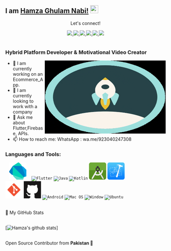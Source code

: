 ## I am [Hamza Ghulam Nabi!](https://www.facebook.com/hamzaghulamnabirizvi) <img src="https://media.giphy.com/media/hvRJCLFzcasrR4ia7z/giphy.gif" height="25px" width="25px">


<div align="center">
<p align="center">Let's connect!</p>

<a href="https://www.linkedin.com/in/hamza-ghulam-nabi-0078a820b/">
    <img src="https://img.shields.io/badge/linkedin-%230077B5.svg?&style=for-the-badge&logo=linkedin&logoColor=white" />
</a>
<a href="https://wa.me/923040247308">
    <img src="https://img.shields.io/badge/Whatsapp-%230077B5.svg?&style=for-the-badge&logo=whatsapp&color=darkgreen&logoColor=white" />
</a>
<a href="https://stackoverflow.com/users/22118365/hamza-ghulam-nabi">
    <img src="https://img.shields.io/badge/Stack_Overflow-FE7A16?style=for-the-badge&logo=stack-overflow&logoColor=white" />
</a>
<a href="https://www.upwork.com/freelancers/~019173f97e268061d2">
    <img src="https://img.shields.io/badge/Upwork-%230077B5.svg?&style=for-the-badge&logo=fiverr&color=darkgreen&logoColor=white" />
</a>
<a href="https://www.facebook.com/hamzaghulamnabirizvi">
    <img src="https://img.shields.io/badge/Facebook-%230077B5.svg?&style=for-the-badge&logo=facebook&&color=darkbluelogoColor=white" />
</a>
<a href="https://www.instagram.com/hamza__rizvi/">
    <img src="https://img.shields.io/badge/Instagram-E4405F?style=for-the-badge&logo=instagram&logoColor=white" />
</a>
</div>

<br>

###  Hybrid Platform Developer & Motivational Video Creator

<img align="right" alt="GIF" src="code.gif" width="380" height="230" />

- 🔭 I am currently working on an Ecommerce_App.<br/>
- 🌱 I am currently looking to work with a company<br/>
- 💬 Ask me about Flutter,Firebase, APIs.<br/>
- 📫 How to reach me: WhatsApp : wa.me/923040247308


### Languages and Tools:

<code style="margin:12px;"><img height="54" title="Dart" src="https://raw.githubusercontent.com/hiennguyen92/hiennguyen92/main/dart.png"></code>
<code><img height="54" title="Flutter" src="https://camo.githubusercontent.com/750365ec8e10a2a4075ffb09fd644c3176c98638a7c45a79a8a40366a9d64f3a/68747470733a2f2f6564656e742e6769746875622e696f2f537570657254696e7949636f6e732f696d616765732f7376672f666c75747465722e737667"></code>
<code><img height="54" title="Java" src="https://camo.githubusercontent.com/a870803f30db1d15495072fa9e946a7fa6a6fc1a47fe12324aaf7509c410fc4a/68747470733a2f2f6564656e742e6769746875622e696f2f537570657254696e7949636f6e732f696d616765732f7376672f6a6176612e737667"></code>
<code><img height="54" title="Kotlin" src="https://camo.githubusercontent.com/28f57c54a36d9362f6f20f6a011471a4b0ffc6ad1a6f7b74ced17e922f118fbd/68747470733a2f2f6564656e742e6769746875622e696f2f537570657254696e7949636f6e732f696d616765732f7376672f6b6f746c696e2e737667"></code> 
<code><img height="54" title="Android Studio" src="https://raw.githubusercontent.com/hiennguyen92/hiennguyen92/main/android-studio.png"></code> 
<code><img height="54" title="Xcode" src="https://raw.githubusercontent.com/hiennguyen92/hiennguyen92/main/xcode.png"></code> 
<br>
<code><img height="54" title="Git" src="https://raw.githubusercontent.com/edent/SuperTinyIcons/master/images/svg/git.svg"></code> 
<code><img height="54" title="Github" src="https://raw.githubusercontent.com/edent/SuperTinyIcons/master/images/svg/github.svg"></code> 
<code><img height="54" title="Android" src="https://camo.githubusercontent.com/be575aa85a73adb1f56ef072b806f513045f68e2e50a9945c763bf65006dcfa6/68747470733a2f2f6564656e742e6769746875622e696f2f537570657254696e7949636f6e732f696d616765732f7376672f616e64726f69642e737667"></code> 
<code><img height="54" title="Mac OS" src="https://camo.githubusercontent.com/73bd7cb04728a3ba23bd6aa6740f7c8b585df12db44f4492ec46fc8e30b2115f/68747470733a2f2f6564656e742e6769746875622e696f2f537570657254696e7949636f6e732f696d616765732f7376672f6d61636f732e737667"></code> 
<code><img height="54" title="Window" src="https://camo.githubusercontent.com/05eece38536aac5c8437e2cb46362e545443a80922c5e28463530726a6d186ac/68747470733a2f2f6564656e742e6769746875622e696f2f537570657254696e7949636f6e732f696d616765732f7376672f77696e646f77732e737667"></code> 
<code><img height="54" title="Ubuntu" src="https://camo.githubusercontent.com/c100a44b540f6bcea3f7bae169d5f75b44e8994a83deeaf2e9b7e7f9523c8bd3/68747470733a2f2f6564656e742e6769746875622e696f2f537570657254696e7949636f6e732f696d616765732f7376672f7562756e74752e737667"></code> 

<br>
<summary>📝 My GitHub Stats</summary>
<br/>

[![Hamza's github stats](https://github-readme-stats.vercel.app/api?username=hamza-rizvii&show_icons=true&theme=dark)]

<br>
Open Source Contributor from <b>Pakistan<b> 💚 
<br/>






